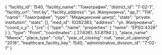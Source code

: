 {
    "facility_id": 1540,
    "facility_name": "Томография",
    "district_id": "7-02-1",
    "facility_url": "mrt.by",
    "facility_address": "ул. Жилуновича",
    "ap_1": "11А",
    "name": "Томография",
    "type": "Медицинский центр",
    "state": "private institution",
    "stats": [],
    "med_id": 10262383,
    "address": "ул. Жилуновича",
    "coord_x_y": {
        "crs": {
            "type": "name",
            "properties": {
                "name": "EPSG:4326"
            }
        },
        "type": "Point",
        "coordinates": [
            27.6361,
            53.8794
        ]
    },
    "place_name": "Минск",
    "place_type": "city",
    "year_of_closing": null,
    "year_of_opening": "2018",
    "healthcare_facility_key": 1540,
    "administrative_division_id": "7-02-1"
}